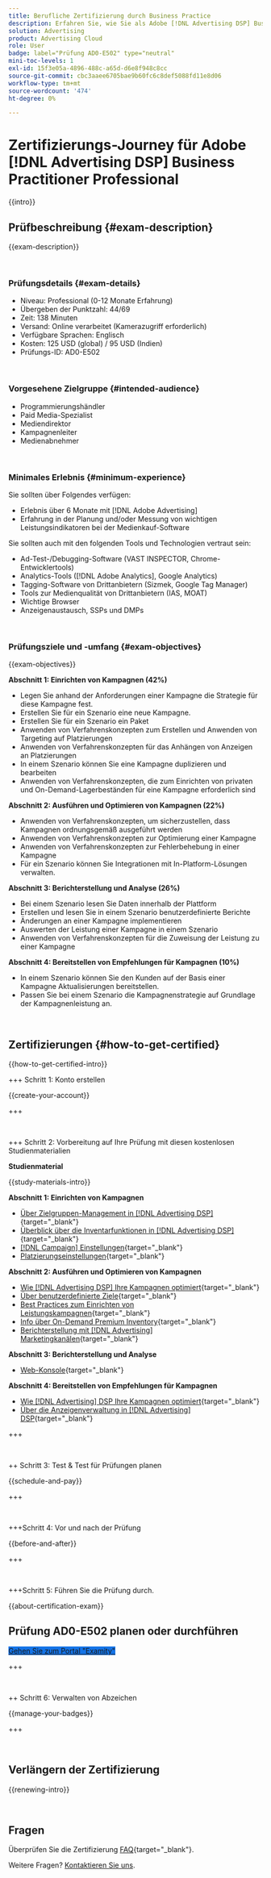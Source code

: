 ```yaml
---
title: Berufliche Zertifizierung durch Business Practice
description: Erfahren Sie, wie Sie als Adobe [!DNL Advertising DSP] Business Practitioner Professional zertifiziert werden.
solution: Advertising
product: Advertising Cloud
role: User
badge: label="Prüfung AD0-E502" type="neutral"
mini-toc-levels: 1
exl-id: 15f3e05a-4896-488c-a65d-d6e8f948c8cc
source-git-commit: cbc3aaee6705bae9b60fc6c8def5088fd11e8d06
workflow-type: tm+mt
source-wordcount: '474'
ht-degree: 0%

---
```


# Zertifizierungs-Journey für Adobe [!DNL Advertising DSP] Business Practitioner Professional

{{intro}}

## Prüfbeschreibung {#exam-description}

{{exam-description}}

<br>

### Prüfungsdetails {#exam-details}

* Niveau: Professional (0-12 Monate Erfahrung)
* Übergeben der Punktzahl: 44/69
* Zeit: 138 Minuten
* Versand: Online verarbeitet (Kamerazugriff erforderlich)
* Verfügbare Sprachen: Englisch
* Kosten: 125 USD (global) / 95 USD (Indien)
* Prüfungs-ID: AD0-E502

<br>

### Vorgesehene Zielgruppe {#intended-audience}

* Programmierungshändler
* Paid Media-Spezialist
* Mediendirektor
* Kampagnenleiter
* Medienabnehmer

<br>

### Minimales Erlebnis {#minimum-experience}

Sie sollten über Folgendes verfügen:

* Erlebnis über 6 Monate mit [!DNL Adobe Advertising]
* Erfahrung in der Planung und/oder Messung von wichtigen Leistungsindikatoren bei der Medienkauf-Software

Sie sollten auch mit den folgenden Tools und Technologien vertraut sein:

* Ad-Test-/Debugging-Software (VAST INSPECTOR, Chrome-Entwicklertools)
* Analytics-Tools ([!DNL Adobe Analytics], Google Analytics)
* Tagging-Software von Drittanbietern (Sizmek, Google Tag Manager)
* Tools zur Medienqualität von Drittanbietern (IAS, MOAT)
* Wichtige Browser
* Anzeigenaustausch, SSPs und DMPs

<br>

### Prüfungsziele und -umfang {#exam-objectives}

{{exam-objectives}}

**Abschnitt 1: Einrichten von Kampagnen (42%)**

* Legen Sie anhand der Anforderungen einer Kampagne die Strategie für diese Kampagne fest.
* Erstellen Sie für ein Szenario eine neue Kampagne.
* Erstellen Sie für ein Szenario ein Paket
* Anwenden von Verfahrenskonzepten zum Erstellen und Anwenden von Targeting auf Platzierungen
* Anwenden von Verfahrenskonzepten für das Anhängen von Anzeigen an Platzierungen
* In einem Szenario können Sie eine Kampagne duplizieren und bearbeiten
* Anwenden von Verfahrenskonzepten, die zum Einrichten von privaten und On-Demand-Lagerbeständen für eine Kampagne erforderlich sind

**Abschnitt 2: Ausführen und Optimieren von Kampagnen (22%)**

* Anwenden von Verfahrenskonzepten, um sicherzustellen, dass Kampagnen ordnungsgemäß ausgeführt werden
* Anwenden von Verfahrenskonzepten zur Optimierung einer Kampagne
* Anwenden von Verfahrenskonzepten zur Fehlerbehebung in einer Kampagne
* Für ein Szenario können Sie Integrationen mit In-Platform-Lösungen verwalten.

**Abschnitt 3: Berichterstellung und Analyse (26%)**

* Bei einem Szenario lesen Sie Daten innerhalb der Plattform
* Erstellen und lesen Sie in einem Szenario benutzerdefinierte Berichte
* Änderungen an einer Kampagne implementieren
* Auswerten der Leistung einer Kampagne in einem Szenario
* Anwenden von Verfahrenskonzepten für die Zuweisung der Leistung zu einer Kampagne

**Abschnitt 4: Bereitstellen von Empfehlungen für Kampagnen (10%)**

* In einem Szenario können Sie den Kunden auf der Basis einer Kampagne Aktualisierungen bereitstellen.
* Passen Sie bei einem Szenario die Kampagnenstrategie auf Grundlage der Kampagnenleistung an.

<br>

## Zertifizierungen {#how-to-get-certified}

{{how-to-get-certified-intro}}

+++ Schritt 1: Konto erstellen

{{create-your-account}}

+++

<br>

+++ Schritt 2: Vorbereitung auf Ihre Prüfung mit diesen kostenlosen Studienmaterialien

**Studienmaterial**

{{study-materials-intro}}

**Abschnitt 1: Einrichten von Kampagnen**

* [Über Zielgruppen-Management in  [!DNL Advertising DSP]](https://experienceleague.adobe.com/docs/advertising/dsp/audiences/audience-about.html){target="_blank"}
* [Überblick über die Inventarfunktionen in  [!DNL Advertising DSP]](https://experienceleague.adobe.com/docs/advertising/dsp/inventory/inventory-overview.html){target="_blank"}
* [[!DNL Campaign] Einstellungen](https://experienceleague.adobe.com/docs/advertising/dsp/campaign-management/campaigns/campaign-settings.html){target="_blank"}
* [Platzierungseinstellungen](https://experienceleague.adobe.com/docs/advertising/dsp/campaign-management/placements/placement-settings.html){target="_blank"}

**Abschnitt 2: Ausführen und Optimieren von Kampagnen**

* [Wie [!DNL Advertising DSP] Ihre Kampagnen optimiert](https://experienceleague.adobe.com/docs/advertising/dsp/optimization/optimization-how-dsp-optimizes-campaigns.html){target="_blank"}
* [Über benutzerdefinierte Ziele](https://experienceleague.adobe.com/docs/advertising/dsp/optimization/custom-goals/custom-goal-about.html){target="_blank"}
* [Best Practices zum Einrichten von Leistungskampagnen](https://experienceleague.adobe.com/docs/advertising/dsp/optimization/campaign-best-practices-performance.html){target="_blank"}
* [Info über On-Demand Premium Inventory](https://experienceleague.adobe.com/docs/advertising/dsp/inventory/on-demand/on-demand-inventory-about.html){target="_blank"}
* [ Berichterstellung mit [!DNL Advertising] Marketingkanälen](https://experienceleague.adobe.com/docs/analytics-learn/tutorials/integrations/ad-cloud/reporting-with-advertising-cloud-marketing-channels.html){target="_blank"}

**Abschnitt 3: Berichterstellung und Analyse**

* [Web-Konsole](https://experienceleague.adobe.com/docs/experience-manager-65/deploying/configuring/web-console.html){target="_blank"}

**Abschnitt 4: Bereitstellen von Empfehlungen für Kampagnen**

* [Wie [!DNL Advertising] DSP Ihre Kampagnen optimiert](https://experienceleague.adobe.com/docs/advertising/dsp/optimization/optimization-how-dsp-optimizes-campaigns.html){target="_blank"}
* [Über die Anzeigenverwaltung in [!DNL Advertising] DSP](https://experienceleague.adobe.com/docs/advertising/dsp/campaign-management/ads/ad-about.html){target="_blank"}

+++

<br>

++ Schritt 3: Test &amp; Test für Prüfungen planen

{{schedule-and-pay}}

+++

<br>

+++Schritt 4: Vor und nach der Prüfung

{{before-and-after}}

+++

<br>

+++Schritt 5: Führen Sie die Prüfung durch.

{{about-certification-exam}}

## Prüfung AD0-E502 planen oder durchführen

<a href="https://www.certmetrics.com/adobe/candidate/examity_sso.aspx?eid=AD0-E502" target="_blank" class="spectrum-Button spectrum-Button--fill spectrum-Button--accent spectrum-Button--sizeM is-margin-bottom-big-big at-element-click-tracking" style="background-color:#1473E6">

<span class="spectrum-Button-label has-no-wrap">
   Gehen Sie zum Portal "Examity"
</span>
</a>

+++

<br>

++ Schritt 6: Verwalten von Abzeichen

{{manage-your-badges}}

+++

<br>

## Verlängern der Zertifizierung

{{renewing-intro}}

<br>

## Fragen

Überprüfen Sie die Zertifizierung [FAQ](https://experienceleague.adobe.com/docs/certification/certification/faq.html){target="_blank"}.

Weitere Fragen? [Kontaktieren Sie uns](mailto:certif@adobe.com).